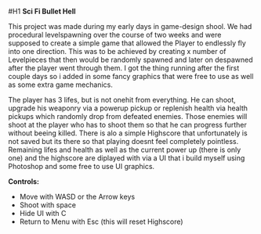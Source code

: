 #H1 **Sci Fi Bullet Hell**

This project was made during my early days in game-design shool. We had procedural levelspawning over the course of two weeks and 
were supposed to create a simple game that allowed the Player to endlessly fly into one direction. This was to be achieved by
creating x number of Levelpieces that then would be randomly spawned and later on despawned after the player went through them.
I got the thing running after the first couple days so i added in some fancy graphics that were free to use as well as some extra
game mechanics. 

The player has 3 lifes, but is not onehit from everything. He can shoot, upgrade his weaponry via a powerup 
pickup or replenish health via health pickups which randomly drop from defeated enemies. Those enemies will shoot at the player who 
has to shoot them so that he can progress further without beeing killed. There is alo a simple Highscore that unfortunately is not
saved but its there so that playing doesnt feel completely pointless. Remaining lifes and health as well as the current power up
(there is only one) and the highscore are diplayed with via a UI that i build myself using Photoshop and some free to use UI graphics.

**Controls:**
- Move with WASD or the Arrow keys
- Shoot with space
- Hide UI with C
- Return to Menu with Esc (this will reset Highscore)
